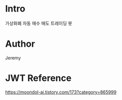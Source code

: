 # Intro
가상화폐 자동 매수 매도 트레이딩 봇

# Author
Jeremy

# JWT Reference
https://moondol-ai.tistory.com/173?category=865999